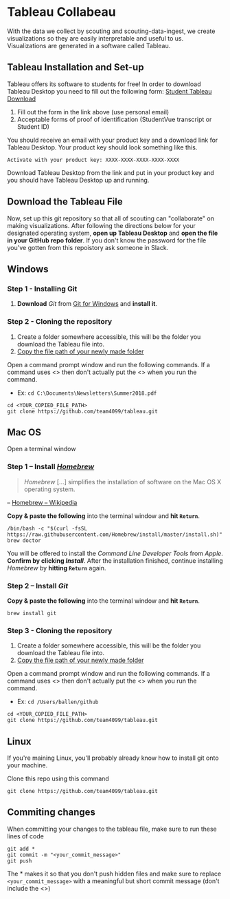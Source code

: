# Tableau Collabeau

With the data we collect by scouting and scouting-data-ingest, we create visualizations so they are easily interpretable and useful to us. Visualizations are generated in a software called Tableau.

## Tableau Installation and Set-up

Tableau offers its software to students for free! In order to download Tableau Desktop you need to fill out the following form: [Student Tableau Download](https://www.tableau.com/academic/students#form)
  1. Fill out the form in the link above (use personal email)
  2. Acceptable forms of proof of identification (StudentVue transcript or Student ID) 

You should receive an email with your product key and a download link for Tableau Desktop. Your product key should look something like this.

```
Activate with your product key: XXXX-XXXX-XXXX-XXXX-XXXX
```

Download Tableau Desktop from the link and put in your product key and you should have Tableau Desktop up and running.

## Download the Tableau File

Now, set up this git repository so that all of scouting can "collaborate" on making visualizations. After following the directions below for your designated operating system, **open up Tableau Desktop** and **open the file in your GitHub repo folder**. If you don't know the password for the file you've gotten from this repoistory ask someone in Slack.

## Windows

### Step 1 - Installing Git

1. **Download** *Git* from [Git for Windows](https://gitforwindows.org) and **install it**.

### Step 2 - Cloning the repository

1. Create a folder somewhere accessible, this will be the folder you download the Tableau file into.
2. [Copy the file path of your newly made folder](https://www.youtube.com/watch?v=MVoQhYWJuvw)

Open a command prompt window and run the following commands. If a command uses <> then don't actually put the <> when you run the command.
- Ex: `cd C:\Documents\Newsletters\Summer2018.pdf`

```
cd <YOUR_COPIED_FILE_PATH>
git clone https://github.com/team4099/tableau.git
```

## Mac OS

Open a terminal window

### Step 1 – Install [*Homebrew*](http://brew.sh/)

> *Homebrew* […] simplifies the installation of software on the Mac OS X operating system.

– [Homebrew – Wikipedia](http://en.wikipedia.org/wiki/Homebrew_%28package_management_software%29)

**Copy & paste the following** into the terminal window and **hit `Return`**.

```shell
/bin/bash -c "$(curl -fsSL https://raw.githubusercontent.com/Homebrew/install/master/install.sh)"
brew doctor
```

You will be offered to install the *Command Line Developer Tools* from *Apple*. **Confirm by clicking *Install***. After the installation finished, continue installing *Homebrew* by **hitting `Return`** again.

### Step 2 – Install *Git*

**Copy & paste the following** into the terminal window and **hit `Return`**.

```shell
brew install git
```

### Step 3 - Cloning the repository

1. Create a folder somewhere accessible, this will be the folder you download the Tableau file into.
2. [Copy the file path of your newly made folder](https://osxdaily.com/2015/11/05/copy-file-path-name-text-mac-os-x-finder/)

Open a command prompt window and run the following commands. If a command uses <> then don't actually put the <> when you run the command.
- Ex: `cd /Users/ballen/github`

```
cd <YOUR_COPIED_FILE_PATH>
git clone https://github.com/team4099/tableau.git
```

## Linux
If you're maining Linux, you'll probably already know how to install git onto your machine.

Clone this repo using this command

```
git clone https://github.com/team4099/tableau.git
```

## Commiting changes

When committing your changes to the tableau file, make sure to run these lines of code

```
git add *
git commit -m "<your_commit_message>"
git push
```

The * makes it so that you don't push hidden files and make sure to replace `<your_commit_message>` with a meaningful but short commit message (don't include the <>)





